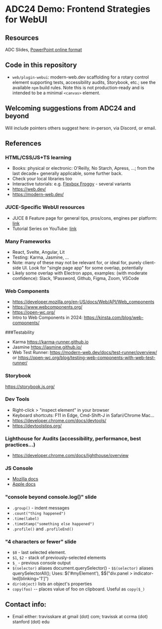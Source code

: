 # ADC24 Demo: Frontend Strategies for WebUI

## Resources

ADC Slides, [PowerPoint online format](https://1drv.ms/p/c/ffeeb2b92a4e4e0d/EQ1OTiq5su4ggP_fAwAAAAABSBagOyWL5gv-H01NfP34Yg?e=9G96ok)

## Code in this repository

- `web/plugin-webui`: modern-web.dev scaffolding for a rotary control element supporting tests, accessibility audits, Storybook, etc.; see the available `npm` build rules. Note this is not production-ready and is intended to be a minimal `<canvas>` element.

## Welcoming suggestions from ADC24 and beyond

Will include pointers others suggest here: in-person, via Discord, or email.

## References

### HTML/CSS/JS+TS learning
- Books: physical or electronic: O'Reilly, No Starch, Apress, ...; from the last decade+ generally applicable, some further back.
- Check your local libraries too
- Interactive tutorials: e.g. [Flexbox Froggy](https://flexboxfroggy.com) - several variants
- https://web.dev/
- https://modern-web.dev/


### JUCE-Specific WebUI resources
- JUCE 8 Feature page for general tips, pros/cons, engines per platform​: [link](https://juce.com/blog/juce-8-feature-overview-webview-uis/)
- Tutorial Series on YouTube: [link](https://www.youtube.com/playlist?list=PLrJPU5Myec8Z-8gEj3kJdMfuuuWFbpy7D)

### Many Frameworks

- React, Svelte, Angular, Lit
- Testing: Karma, Jasmine, ...
- Note: many of these may not be relevant for, or ideal for, purely client-side UI. Look for "single page app" for some overlap, potentially
- Likely some overlap with Electron apps, examples: (with moderate confidence): Slack, 1Password, Github, Figma, Zoom, VSCode

### Web Components
- https://developer.mozilla.org/en-US/docs/Web/API/Web_components
- https://www.webcomponents.org/
- https://open-wc.org/
- Intro to Web Components in 2024: https://kinsta.com/blog/web-components/

###Testability
- Karma https://karma-runner.github.io 
- Jasmine https://jasmine.github.io/
- Web Test Runner: https://modern-web.dev/docs/test-runner/overview/ or https://open-wc.org/blog/testing-web-components-with-web-test-runner/

### Storybook
https://storybook.js.org/

### Dev Tools

- Right-click > "inspect element" in your browser
- Keyboard shortcuts: F11 in Edge, Cmd-Shift-J in Safari/Chrome Mac...
- https://developer.chrome.com/docs/devtools/​
- https://devtoolstips.org/​

### Lighthouse for Audits (accessibility, performance, best practices...)

- https://developer.chrome.com/docs/lighthouse/overview

### JS Console 

- [Mozilla docs](https://developer.mozilla.org/en-US/docs/Web/API/Console_API)
- [Apple docs](https://developer.apple.com/library/archive/documentation/AppleApplications/Conceptual/Safari_Developer_Guide/Console/Console.html)

### "console beyond console.log()​" slide

- `.group()` - indent messages​
- `.count("thing happened")`
- `.time(label)​`
- `.timeStamp("something else happened")​`
- `.profile()` and `.profileEnd()`

### "4 characters or fewer" slide

- `$0` - last selected element.
- `$1`, `$2` - stack of previously-selected elements
- `$_` - previous console output​
- `$(selector)` aliases document.querySelector() ​- `$$(selector)` aliases querySelectorAll(); Uses: $('#myElement'), $$("div.panel > indicator-led[blinking='1']") ​
- `dir(object)` lists an object's properties​
- `copy(foo)` -- places value of foo on clipboard.​ Useful as `copy($_)`





## Contact info:

- Email either: travisskare at gmail (dot) com; travissk at ccrma (dot) stanford (dot) edu


